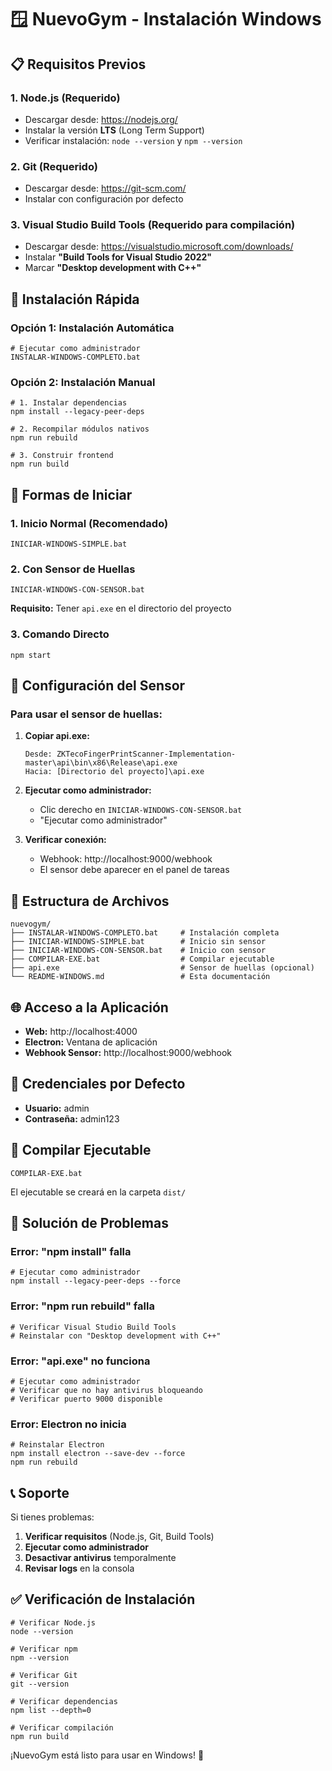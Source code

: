# 🪟 NuevoGym - Instalación Windows

## 📋 Requisitos Previos

### 1. **Node.js** (Requerido)
- Descargar desde: https://nodejs.org/
- Instalar la versión **LTS** (Long Term Support)
- Verificar instalación: `node --version` y `npm --version`

### 2. **Git** (Requerido)
- Descargar desde: https://git-scm.com/
- Instalar con configuración por defecto

### 3. **Visual Studio Build Tools** (Requerido para compilación)
- Descargar desde: https://visualstudio.microsoft.com/downloads/
- Instalar **"Build Tools for Visual Studio 2022"**
- Marcar **"Desktop development with C++"**

## 🚀 Instalación Rápida

### **Opción 1: Instalación Automática**
```batch
# Ejecutar como administrador
INSTALAR-WINDOWS-COMPLETO.bat
```

### **Opción 2: Instalación Manual**
```batch
# 1. Instalar dependencias
npm install --legacy-peer-deps

# 2. Recompilar módulos nativos
npm run rebuild

# 3. Construir frontend
npm run build
```

## 🎯 Formas de Iniciar

### **1. Inicio Normal (Recomendado)**
```batch
INICIAR-WINDOWS-SIMPLE.bat
```

### **2. Con Sensor de Huellas**
```batch
INICIAR-WINDOWS-CON-SENSOR.bat
```
**Requisito:** Tener `api.exe` en el directorio del proyecto

### **3. Comando Directo**
```batch
npm start
```

## 🔧 Configuración del Sensor

### **Para usar el sensor de huellas:**

1. **Copiar api.exe:**
   ```
   Desde: ZKTecoFingerPrintScanner-Implementation-master\api\bin\x86\Release\api.exe
   Hacia: [Directorio del proyecto]\api.exe
   ```

2. **Ejecutar como administrador:**
   - Clic derecho en `INICIAR-WINDOWS-CON-SENSOR.bat`
   - "Ejecutar como administrador"

3. **Verificar conexión:**
   - Webhook: http://localhost:9000/webhook
   - El sensor debe aparecer en el panel de tareas

## 📁 Estructura de Archivos

```
nuevogym/
├── INSTALAR-WINDOWS-COMPLETO.bat     # Instalación completa
├── INICIAR-WINDOWS-SIMPLE.bat        # Inicio sin sensor
├── INICIAR-WINDOWS-CON-SENSOR.bat    # Inicio con sensor
├── COMPILAR-EXE.bat                  # Compilar ejecutable
├── api.exe                           # Sensor de huellas (opcional)
└── README-WINDOWS.md                 # Esta documentación
```

## 🌐 Acceso a la Aplicación

- **Web:** http://localhost:4000
- **Electron:** Ventana de aplicación
- **Webhook Sensor:** http://localhost:9000/webhook

## 👤 Credenciales por Defecto

- **Usuario:** admin
- **Contraseña:** admin123

## 🔨 Compilar Ejecutable

```batch
COMPILAR-EXE.bat
```

El ejecutable se creará en la carpeta `dist/`

## 🐛 Solución de Problemas

### **Error: "npm install" falla**
```batch
# Ejecutar como administrador
npm install --legacy-peer-deps --force
```

### **Error: "npm run rebuild" falla**
```batch
# Verificar Visual Studio Build Tools
# Reinstalar con "Desktop development with C++"
```

### **Error: "api.exe" no funciona**
```batch
# Ejecutar como administrador
# Verificar que no hay antivirus bloqueando
# Verificar puerto 9000 disponible
```

### **Error: Electron no inicia**
```batch
# Reinstalar Electron
npm install electron --save-dev --force
npm run rebuild
```

## 📞 Soporte

Si tienes problemas:

1. **Verificar requisitos** (Node.js, Git, Build Tools)
2. **Ejecutar como administrador**
3. **Desactivar antivirus** temporalmente
4. **Revisar logs** en la consola

## ✅ Verificación de Instalación

```batch
# Verificar Node.js
node --version

# Verificar npm
npm --version

# Verificar Git
git --version

# Verificar dependencias
npm list --depth=0

# Verificar compilación
npm run build
```

¡NuevoGym está listo para usar en Windows! 🎉
